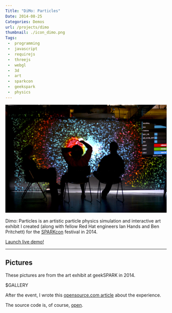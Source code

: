 ```yaml
---
Title: "DiMo: Particles"
Date: 2014-08-25
Categories: Demos
url: /projects/dimo
thumbnail: ./icon_dimo.png
Tags:
 -  programming
 -  javascript
 -  requirejs
 -  threejs
 -  webgl
 -  3d
 -  art
 -  sparkcon
 -  geekspark
 -  physics
---
```


<img class="col-md-7" src="setup.jpg" alt="night-before setup image" style="padding-left: 0; padding-right: 30px" />

Dimo: Particles is an artistic particle physics simulation and interactive art
exhibit I created (along with fellow Red Hat engineers Ian Hands and Ben
Pritchett) for the [SPARKcon][sparkcon] festival in 2014.

<p><a class="btn btn-default btn-lg" href="/static/projects/dimo/">Launch live demo!</a></p>

<div class="clearfix"></div>

<hr>

## Pictures

These pictures are from the art exhibit at geekSPARK in 2014.

$GALLERY

After the event, I wrote this [opensource.com article][osdc] about the experience.

The source code is, of course, [open][dimogit].

[sparkcon]: https://en.wikipedia.org/wiki/sparkcon
[dimogit]: https://github.com/geekspark-rh/dimo-renderer
[osdc]: http://opensource.com/life/15/2/sparkcon-geekspark-digital-motion-exhibit
